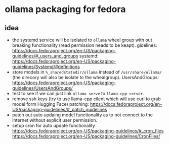 # ollama packaging for fedora

## idea
- the systemd service will be isolated to `ollama` wheel group with out breaking functionality (read permission neads to be keapt).
    gidelines: https://docs.fedoraproject.org/en-US/packaging-guidelines/#_users_and_groups
    systemd: https://docs.fedoraproject.org/en-US/packaging-guidelines/Systemd/#definitions
- store models in `%_sharedstatedir/ollama` instead of `/usr/share/ollama/` (the direcory will also be isolate to the whealgroup).
    UsersAndGroups: https://docs.fedoraproject.org/en-US/packaging-guidelines/UsersAndGroups/
- test to see if we can just link `ollama serve` to `llama-cpp-server`.
- remove ssh keys (try to use llama-cpp cilent which will use curl to grab model form Hugging Face)
    patching: https://docs.fedoraproject.org/en-US/packaging-guidelines/#_patch_guidelines
- patch out auto updaing model functionality as to not connect to the internet without explicit user permission.
- setup cron for auto update functionality
    https://docs.fedoraproject.org/en-US/packaging-guidelines/#_cron_files
    https://docs.fedoraproject.org/en-US/packaging-guidelines/CronFiles/
